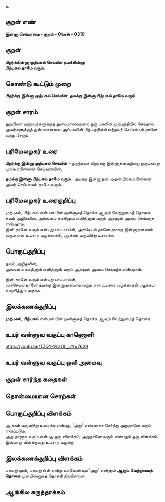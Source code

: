 உ

## குறள் எண் 

**இன்னா செய்யாமை - குறள் - 0௩க௯ - 0319**  

## குறள் 

**பிறர்க்கின்னா முற்பகல் செய்யின் தமக்கின்னா  
பிற்பகல் தாமே வரும்.**

## கொண்டு கூட்டும் முறை

**பிறர்க்கு இன்னா முற்பகல் செய்யின், தமக்கு இன்னா பிற்பகல் தாமே வரும்**

## குறள் சாரம் 

துறவிகள் மற்றவர்களுக்குத் துன்பமானவற்றை ஒரு பகலின் முற்பகுதியில் செய்தால் அவர்களுக்குத் துன்பமானவை அப்பகலின் பிற்பகுதியில் மற்றவர் செய்யாமல் தானே வந்து சேரும்.

## பரிமேலழகர் உரை

**பிறர்க்கு இன்னா முற்பகல் செய்யின்** - துறந்தவர் பிறர்க்கு இன்னாதனவற்றை ஒருபகலது முற்கூற்றின்கண் செய்வராயின்,   

**தமக்கு இன்னா பிற்பகல் தாமே வரும்** - தமக்கு இன்னாதன அதன் பிற்கூற்றின்கண் அவர் செய்யாமல் தாமே வரும். 

## பரிமேலழகர் உரைகுறிப்பு   

முற்பகல், பிற்பகல் என்பன பின் முன்னாகத் தொக்க ஆறாம் வேற்றுமைத் தொகை.   
தவம் அழிதலின், அங்ஙனம் கடிதினும் எளிதினும் வரும் அதனால் அவை செய்யற்க என்பதாம்.  
இனி தானே வரும் என்பது பாடமாயின், அச்செயல் தானே தமக்கு இன்னாதனவாய் வரும் என உபசார வழக்காக்கி, ஆக்கம் வருவித்து உரைக்க.    

## பொருட்குறிப்பு 
  
தவம் அழிதலின்,    
அங்ஙனம் கடிதினும் எளிதினும் வரும் அதனால் அவை செய்யற்க என்பதாம்.   

இனி தானே வரும் என்பது பாடமாயின்,   
அச்செயல் தானே தமக்கு இன்னாதனவாய் வரும் என உபசார வழக்காக்கி, ஆக்கம் வருவித்து உரைக்க.  

## இலக்கணக்குறிப்பு  

**முற்பகல், பிற்பகல்** என்பன பின் முன்னாகத் தொக்க ஆறாம் வேற்றுமைத் தொகை.   

## உயர் வள்ளுவ வகுப்பு காணொளி

https://youtu.be/TZQY-WGOL_c?t=7629

## உயர் வள்ளுவ வகுப்பு ஒலி அமைவு 

 
## குறள் சார்ந்த கதைகள் 


## தொன்மையான சொற்கள்


## பொருட்குறிப்பு விளக்கம்

ஆக்கம் வருவித்து உரைக்க என்பது, 'அது' என்பதைச் சேர்த்து அதுதானே வரும் எனப்படும்.   
அது தானாக வரும் என்பது ஒரு விளக்கம்; அதுதானே வரும் என்பதும் ஒரு விளக்கம்.  
இவ்வாறு விளக்குவது உபசார வழக்கு.  

## இலக்கணக்குறிப்பு விளக்கம்

பகலது முன், பகலது பின் என்று வரவேண்டிய 'அது' என்னும் **ஆறாம் வேற்றுமைத் தொகை** முன்பின்னாகத் தொக்கி நிற்கின்றன. 

## ஆங்கில கருத்தாக்கம் 


